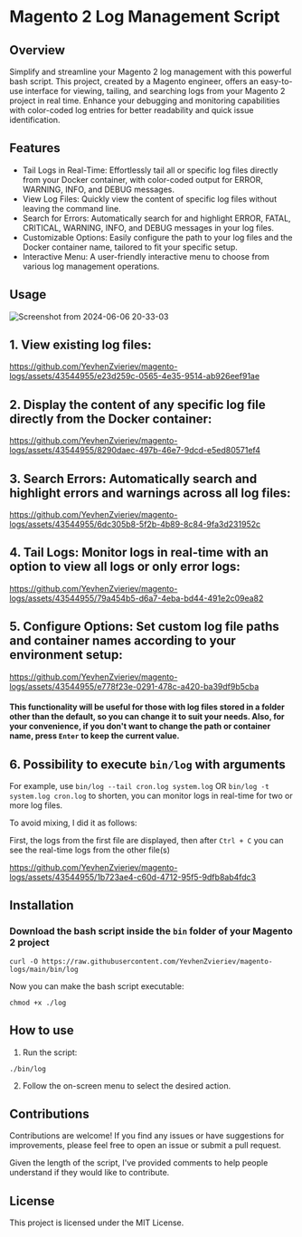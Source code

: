 # Magento 2 Log Management Script

## Overview
Simplify and streamline your Magento 2 log management with this powerful bash script. This project, created by a Magento engineer, offers an easy-to-use interface for viewing, tailing, and searching logs from your Magento 2 project in real time. Enhance your debugging and monitoring capabilities with color-coded log entries for better readability and quick issue identification.

## Features

* Tail Logs in Real-Time: Effortlessly tail all or specific log files directly from your Docker container, with color-coded output for ERROR, WARNING, INFO, and DEBUG messages.
* View Log Files: Quickly view the content of specific log files without leaving the command line.
* Search for Errors: Automatically search for and highlight ERROR, FATAL, CRITICAL, WARNING, INFO, and DEBUG messages in your log files.
* Customizable Options: Easily configure the path to your log files and the Docker container name, tailored to fit your specific setup.
* Interactive Menu: A user-friendly interactive menu to choose from various log management operations.

## Usage
![Screenshot from 2024-06-06 20-33-03](https://github.com/YevhenZvieriev/magento-logs/assets/43544955/97cda864-b70a-424d-b850-a6d09798113e)

## 1. View existing log files:

https://github.com/YevhenZvieriev/magento-logs/assets/43544955/e23d259c-0565-4e35-9514-ab926eef91ae


## 2. Display the content of any specific log file directly from the Docker container:

https://github.com/YevhenZvieriev/magento-logs/assets/43544955/8290daec-497b-46e7-9dcd-e5ed80571ef4


## 3. Search Errors: Automatically search and highlight errors and warnings across all log files:
   
https://github.com/YevhenZvieriev/magento-logs/assets/43544955/6dc305b8-5f2b-4b89-8c84-9fa3d231952c


## 4. Tail Logs: Monitor logs in real-time with an option to view all logs or only error logs:


https://github.com/YevhenZvieriev/magento-logs/assets/43544955/79a454b5-d6a7-4eba-bd44-491e2c09ea82


   
## 5. Configure Options: Set custom log file paths and container names according to your environment setup:


https://github.com/YevhenZvieriev/magento-logs/assets/43544955/e778f23e-0291-478c-a420-ba39df9b5cba


#### This functionality will be useful for those with log files stored in a folder other than the default, so you can change it to suit your needs. Also, for your convenience, if you don't want to change the path or container name, press `Enter` to keep the current value.

## 6. Possibility to execute `bin/log` with arguments

For example, use `bin/log --tail cron.log system.log` OR `bin/log -t system.log cron.log` to shorten, you can monitor logs in real-time for two or more log files.

To avoid mixing, I did it as follows:

First, the logs from the first file are displayed, then after `Ctrl + C` you can see the real-time logs from the other file(s)

https://github.com/YevhenZvieriev/magento-logs/assets/43544955/1b723ae4-c60d-4712-95f5-9dfb8ab4fdc3

## Installation

### Download the bash script inside the `bin` folder of your Magento 2 project

```
curl -O https://raw.githubusercontent.com/YevhenZvieriev/magento-logs/main/bin/log
```

Now you can make the bash script executable:

```
chmod +x ./log
```

## How to use
1. Run the script:
```
./bin/log
```
2. Follow the on-screen menu to select the desired action.

## Contributions

Contributions are welcome! If you find any issues or have suggestions for improvements, please feel free to open an issue or submit a pull request.

Given the length of the script, I've provided comments to help people understand if they would like to contribute.

## License

This project is licensed under the MIT License.
